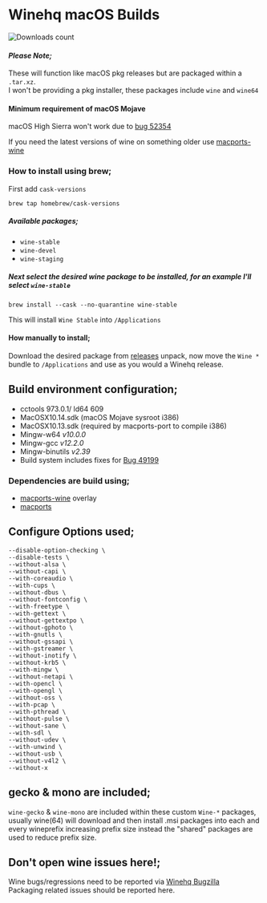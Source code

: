 # Winehq macOS Builds

![Downloads count](https://img.shields.io/github/downloads/gcenx/macOS_Wine_builds/total.svg)
 
#### _Please Note;_
These will function like macOS pkg releases but are packaged within a `.tar.xz`.\
I won't be providing a pkg installer, these packages include `wine` and `wine64`

#### Minimum requirement of macOS Mojave
macOS High Sierra won't work due to [bug 52354](https://bugs.winehq.org/show_bug.cgi?id=52354)

If you need the latest versions of wine on something older use [macports-wine](https://github.com/Gcenx/macports-wine)
### How to install using brew;
First add `cask-versions`
```
brew tap homebrew/cask-versions
```

##### Available packages;
- `wine-stable`
- `wine-devel`
- `wine-staging`

##### Next select the desired wine package to be installed, for an example I'll select `wine-stable`
```
brew install --cask --no-quarantine wine-stable
```
This will install `Wine Stable` into `/Applications`

#### How manually to install;
Download the desired package from [releases](https://github.com/Gcenx/macOS_Wine_builds/releases) unpack, now move the `Wine *` bundle to `/Applications` and use as you would a Winehq release.

## Build environment configuration;
- cctools 973.0.1/ ld64 609
- MacOSX10.14.sdk (macOS Mojave sysroot i386)
- MacOSX10.13.sdk (required by macports-port to compile i386)
- Mingw-w64 _v10.0.0_
- Mingw-gcc _v12.2.0_
- Mingw-binutils _v2.39_
- Build system includes fixes for [Bug 49199](https://bugs.winehq.org/show_bug.cgi?id=49199)

### Dependencies are build using;
- [macports-wine](https://github.com/Gcenx/macports-wine) overlay
- [macports](https://www.macports.org/)

## Configure Options used;
```
--disable-option-checking \
--disable-tests \
--without-alsa \
--without-capi \
--with-coreaudio \
--with-cups \
--without-dbus \
--without-fontconfig \
--with-freetype \
--with-gettext \
--without-gettextpo \
--without-gphoto \
--with-gnutls \
--without-gssapi \
--with-gstreamer \
--without-inotify \
--without-krb5 \
--with-mingw \
--without-netapi \
--with-opencl \
--with-opengl \
--without-oss \
--with-pcap \
--with-pthread \
--without-pulse \
--without-sane \
--with-sdl \
--without-udev \
--with-unwind \
--without-usb \
--without-v4l2 \
--without-x
```

## gecko & mono are included;
`wine-gecko` & `wine-mono` are included within these custom `Wine-*` packages, usually wine(64) will download and then install .msi packages into each and every wineprefix increasing prefix size instead the "shared" packages are used to reduce prefix size.

## Don't open wine issues here!;
Wine bugs/regressions need to be reported via [Winehq Bugzilla](https://bugs.winehq.org/)\
Packaging related issues should be reported here.

